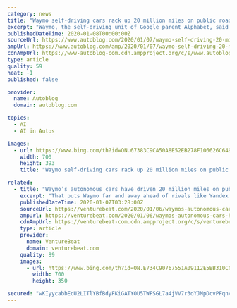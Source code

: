 ```yaml
---
category: news
title: "Waymo self-driving cars rack up 20 million miles on public roads"
excerpt: "Waymo, the self-driving unit of Google parent Alphabet, said its vehicles have now covered more than 20 million miles (32.2 million km) on public roads since its creation in 2009. \"It took us a decade to drive the first 10 million miles but just over one year to complete these last 10 million,\" the company said. Waymo, considered a leader in ..."
publishedDateTime: 2020-01-08T00:00:00Z
sourceUrl: https://www.autoblog.com/2020/01/07/waymo-self-driving-20-million-miles/
ampUrl: https://www.autoblog.com/amp/2020/01/07/waymo-self-driving-20-million-miles/
cdnAmpUrl: https://www-autoblog-com.cdn.ampproject.org/c/s/www.autoblog.com/amp/2020/01/07/waymo-self-driving-20-million-miles/
type: article
quality: 59
heat: -1
published: false

provider:
  name: Autoblog
  domain: autoblog.com

topics:
  - AI
  - AI in Autos

images:
  - url: https://www.bing.com/th?id=ON.67383C9CA50A8E52EB278F106626C649
    width: 700
    height: 393
    title: "Waymo self-driving cars rack up 20 million miles on public roads"

related:
  - title: "Waymo’s autonomous cars have driven 20 million miles on public roads"
    excerpt: "That puts Waymo far and away ahead of rivals like Yandex and Baidu, whose cars had driven over a million miles as of October and ... Waymo revealed that a portion of its self-driving taxis no longer have a safety driver behind the wheel. Completely driverless rides remain available only to a “few hundred” riders in Waymo’s Early Rider ..."
    publishedDateTime: 2020-01-07T03:28:00Z
    sourceUrl: https://venturebeat.com/2020/01/06/waymos-autonomous-cars-have-driven-20-million-miles-on-public-roads/
    ampUrl: https://venturebeat.com/2020/01/06/waymos-autonomous-cars-have-driven-20-million-miles-on-public-roads/amp/
    cdnAmpUrl: https://venturebeat-com.cdn.ampproject.org/c/s/venturebeat.com/2020/01/06/waymos-autonomous-cars-have-driven-20-million-miles-on-public-roads/amp/
    type: article
    provider:
      name: VentureBeat
      domain: venturebeat.com
    quality: 89
    images:
      - url: https://www.bing.com/th?id=ON.E734C90767551A09112E5BB310CC1D43
        width: 700
        height: 350

secured: "wKIyycabbEcU2LITlYBfBdyFKiGATYOU5TWFSGL7a4jVV7r3oYJMpDcvPFqnv3NSMaz9OUsX7HzpDcT/xvxl69A6fS0a4jmJImn74HrKjqY/MQF79+OT4SdU211DMqzYHHpGDmwh080NluOvoB9a8VFXVUh1goXbMq7ZSBsW59Eir+6XVQcZE3H+N+lLgVN45Em7S8M805Vmsk2QWErWRIlUNpd7o4fcA9a+3FgMDOgXiPbp2iqwpfK4Lq6W8dCByiskIC2SjA2FRxHMv5wE9A==;ZGvqVs3B4TQDEeMCnoaXiQ=="
---
```


